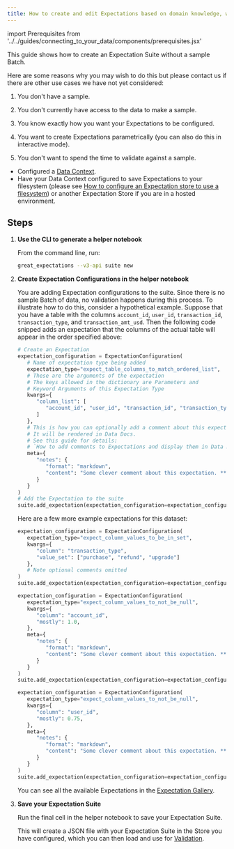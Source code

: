 ```yaml
---
title: How to create and edit Expectations based on domain knowledge, without inspecting data directly
---
```


import Prerequisites from '../../guides/connecting_to_your_data/components/prerequisites.jsx'

This guide shows how to create an Expectation Suite without a sample Batch.

Here are some reasons why you may wish to do this but please contact us if there are other use cases we have not yet considered:

1. You don't have a sample.

2. You don't currently have access to the data to make a sample.

3. You know exactly how you want your Expectations to be configured.

4. You want to create Expectations parametrically (you can also do this in interactive mode).

5. You don't want to spend the time to validate against a sample.


<Prerequisites>

- Configured a [Data Context](../../tutorials/getting_started/initialize_a_data_context.md).
- Have your Data Context configured to save Expectations to your filesystem (please see [How to configure an Expectation store to use a filesystem](../../guides/setup/configuring_metadata_stores/how_to_configure_an_expectation_store_on_a_filesystem.md)) or another Expectation Store if you are in a hosted environment.

</Prerequisites>

Steps
-----

1. **Use the CLI to generate a helper notebook**

   From the command line, run:

   ```bash
   great_expectations --v3-api suite new
   ```

2. **Create Expectation Configurations in the helper notebook**

   You are adding Expectation configurations to the suite. Since there is no sample Batch of data, no validation happens during this process. To illustrate how to do this, consider a hypothetical example. Suppose that you have a table with the columns ``account_id``, ``user_id``, ``transaction_id``, ``transaction_type``, and ``transaction_amt_usd``. Then the following code snipped adds an expectation that the columns of the actual table will appear in the order specified above:

   ```python
   # Create an Expectation
   expectation_configuration = ExpectationConfiguration(
      # Name of expectation type being added
      expectation_type="expect_table_columns_to_match_ordered_list",
      # These are the arguments of the expectation
      # The keys allowed in the dictionary are Parameters and
      # Keyword Arguments of this Expectation Type
      kwargs={
         "column_list": [
            "account_id", "user_id", "transaction_id", "transaction_type", "transaction_amt_usd"
         ]
      },
      # This is how you can optionally add a comment about this expectation.
      # It will be rendered in Data Docs.
      # See this guide for details:
      # `How to add comments to Expectations and display them in Data Docs`.
      meta={
         "notes": {
            "format": "markdown",
            "content": "Some clever comment about this expectation. **Markdown** `Supported`"
         }
      }
   )
   # Add the Expectation to the suite
   suite.add_expectation(expectation_configuration=expectation_configuration)
   ```

   Here are a few more example expectations for this dataset:

   ```python
   expectation_configuration = ExpectationConfiguration(
      expectation_type="expect_column_values_to_be_in_set",
      kwargs={
         "column": "transaction_type",
         "value_set": ["purchase", "refund", "upgrade"]
      },
      # Note optional comments omitted
   )
   suite.add_expectation(expectation_configuration=expectation_configuration)
   ```

   ```python
   expectation_configuration = ExpectationConfiguration(
      expectation_type="expect_column_values_to_not_be_null",
      kwargs={
         "column": "account_id",
         "mostly": 1.0,
      },
      meta={
         "notes": {
            "format": "markdown",
            "content": "Some clever comment about this expectation. **Markdown** `Supported`"
         }
      }
   )
   suite.add_expectation(expectation_configuration=expectation_configuration)
   ```

   ```python
   expectation_configuration = ExpectationConfiguration(
      expectation_type="expect_column_values_to_not_be_null",
      kwargs={
         "column": "user_id",
         "mostly": 0.75,
      },
      meta={
         "notes": {
            "format": "markdown",
            "content": "Some clever comment about this expectation. **Markdown** `Supported`"
         }
      }
   )
   suite.add_expectation(expectation_configuration=expectation_configuration)
   ```

   You can see all the available Expectations in the [Expectation Gallery](https://greatexpectations.io/expectations).

3. **Save your Expectation Suite**

    Run the final cell in the helper notebook to save your Expectation Suite.

    This will create a JSON file with your Expectation Suite in the Store you have configured, which you can then load and use for [Validation](../../reference/validation.md).
